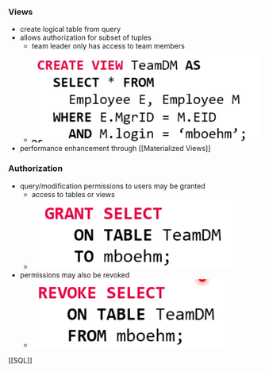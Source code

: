### Views
+ create logical table from query
+ allows authorization for subset of tuples
	+ team leader only has access to team members
	+ ![](../../../z_images/Pasted%20image%2020220412154636.png)
+ performance enhancement through [[Materialized Views]]

### Authorization
+ query/modification permissions to users may be granted
	+ access to tables or views
	+ ![](../../../z_images/Pasted%20image%2020220412154702.png)
+ permissions may also be revoked
	+ ![](../../../z_images/Pasted%20image%2020220412154710.png)

[[SQL]]
